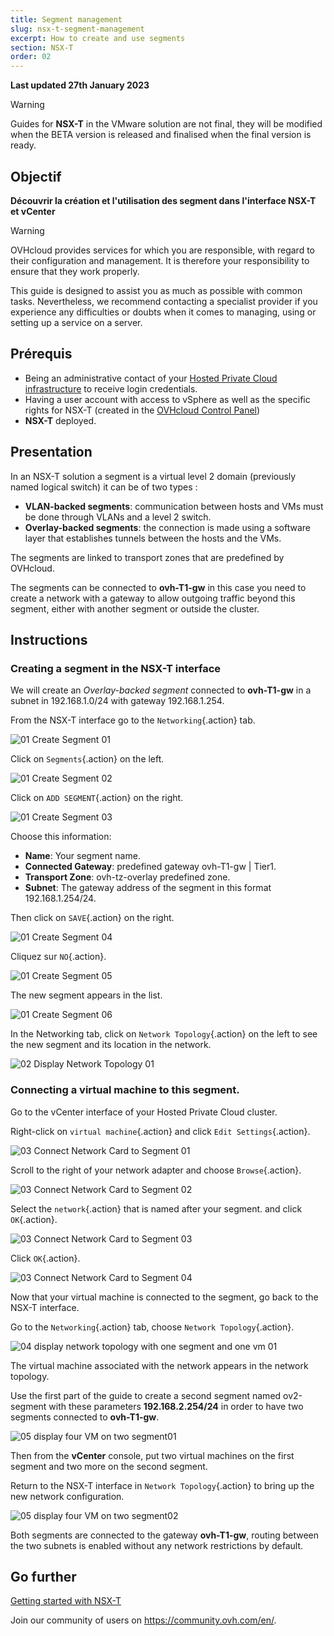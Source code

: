 ```yaml
---
title: Segment management
slug: nsx-t-segment-management
excerpt: How to create and use segments
section: NSX-T
order: 02
---
```


**Last updated 27th January 2023**

> [!warning]
> Guides for **NSX-T** in the VMware solution are not final, they will be modified when the BETA version is released and finalised when the final version is ready.
>


## Objectif

**Découvrir la création et l'utilisation des segment dans l'interface NSX-T et vCenter**

> [!warning]
> OVHcloud provides services for which you are responsible, with regard to their configuration and management. It is therefore your responsibility to ensure that they work properly.
>
> This guide is designed to assist you as much as possible with common tasks. Nevertheless, we recommend contacting a specialist provider if you experience any difficulties or doubts when it comes to managing, using or setting up a service on a server.
>

## Prérequis

- Being an administrative contact of your [Hosted Private Cloud infrastructure](https://www.ovhcloud.com/en/enterprise/products/hosted-private-cloud/) to receive login credentials.
- Having a user account with access to vSphere as well as the specific rights for NSX-T (created in the [OVHcloud Control Panel](https://ca.ovh.com/auth/?action=gotomanager&from=https://www.ovh.com/world/&ovhSubsidiary=we))
- **NSX-T** deployed.

## Presentation

In an NSX-T solution a segment is a virtual level 2 domain (previously named logical switch) it can be of two types :

* **VLAN-backed segments**: communication between hosts and VMs must be done through VLANs and a level 2 switch.
* **Overlay-backed segments**: the connection is made using a software layer that establishes tunnels between the hosts and the VMs.

The segments are linked to transport zones that are predefined by OVHcloud.

The segments can be connected to **ovh-T1-gw** in this case you need to create a network with a gateway to allow outgoing traffic beyond this segment, either with another segment or outside the cluster.

## Instructions

### Creating a segment in the NSX-T interface

We will create an *Overlay-backed segment* connected to **ovh-T1-gw** in a subnet in 192.168.1.0/24 with gateway 192.168.1.254.

From the NSX-T interface go to the `Networking`{.action} tab.

![01 Create Segment 01](images/01-create-segment01.png)

Click on `Segments`{.action} on the left.

![01 Create Segment 02](images/01-create-segment02.png)

Click on `ADD SEGMENT`{.action} on the right.

![01 Create Segment 03](images/01-create-segment03.png)

Choose this information:

* **Name**: Your segment name.
* **Connected Gateway**: predefined gateway ovh-T1-gw | Tier1.
* **Transport Zone**: ovh-tz-overlay predefined zone.
* **Subnet**: The gateway address of the segment in this format 192.168.1.254/24.

Then click on `SAVE`{.action} on the right.

![01 Create Segment 04](images/01-create-segment04.png)

Cliquez sur `NO`{.action}.

![01 Create Segment 05](images/01-create-segment05.png)

The new segment appears in the list.

![01 Create Segment 06](images/01-create-segment06.png)

In the Networking tab, click on `Network Topology`{.action} on the left to see the new segment and its location in the network.

![02 Display Network Topology 01](images/02-display-network-topology-with-onesegment01.png)

### Connecting a virtual machine to this segment.

Go to the vCenter interface of your Hosted Private Cloud cluster.

Right-click on `virtual machine`{.action} and click `Edit Settings`{.action}.

![03 Connect Network Card to Segment 01](images/03-connect-network-card-vm-to-segment01.png)

Scroll to the right of your network adapter and choose `Browse`{.action}.

![03 Connect Network Card to Segment 02](images/03-connect-network-card-vm-to-segment02.png)

Select the `network`{.action} that is named after your segment. and click `OK`{.action}.

![03 Connect Network Card to Segment 03](images/03-connect-network-card-vm-to-segment03.png)

Click `OK`{.action}.

![03 Connect Network Card to Segment 04](images/03-connect-network-card-vm-to-segment04.png)

Now that your virtual machine is connected to the segment, go back to the NSX-T interface.

Go to the `Networking`{.action} tab, choose `Network Topology`{.action}.

![04 display network topology with one segment and one vm 01](images/04-display-network-topology-with-onesegment-and-one-vm01.png)

The virtual machine associated with the network appears in the network topology.

Use the first part of the guide to create a second segment named ov2-segment with these parameters **192.168.2.254/24** in order to have two segments connected to **ovh-T1-gw**.

![05 display four VM on two segment01](images/05-display-four-vm-on-two-segment01.png)

Then from the **vCenter** console, put two virtual machines on the first segment and two more on the second segment.

Return to the NSX-T interface in `Network Topology`{.action} to bring up the new network configuration.

![05 display four VM on two segment02](images/05-display-four-vm-on-two-segment02.png)

Both segments are connected to the gateway **ovh-T1-gw**, routing between the two subnets is enabled without any network restrictions by default.

## Go further <a name="gofurther"></a>

[Getting started with NSX-T](https://docs.ovh.com/gb/en/private-cloud/nsx-t-first-steps/)

Join our community of users on <https://community.ovh.com/en/>.

